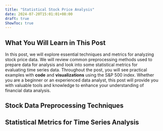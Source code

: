 ```yaml
---
title: "Statistical Stock Price Analysis"
date: 2024-07-20T15:01:01+08:00
draft: true
ShowToc: true
---
```

## What You Will Learn in This Post
In this post, we will explore essential techniques and metrics for analyzing stock price data. We will review common preprocessing methods used to prepare data for analysis and look into some statistical metrics for evaluating time series data. Throughout the post, you will see practical examples with **code** and **visualizations** using the S&P 500 index. Whether you are a beginner or an experienced data analyst, this post will provide you with valuable tools and knowledge to enhance your understanding of financial data analysis.


## Stock Data Preprocessing Techniques
## Statistical Metrics for Time Series Analysis